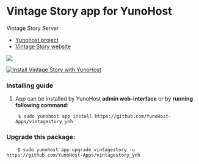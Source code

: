 # Vintage Story app for YunoHost
Vintage Story Server

- [Yunohost project](https://yunohost.org)
- [Vintage Story website](https://www.vintagestory.at/)

![](https://content.invisioncic.com/r268468/monthly_2016_10/logo-website-small-nachtfalter.png.aa5ff63d9ce8b4018033a8ff713d88f1.png)


[![Install Vintage Story with YunoHost](https://install-app.yunohost.org/install-with-yunohost.png)](https://install-app.yunohost.org/?app=vintagestory)

### Installing guide

 1. App can be installed by YunoHost **admin web-interface** or by **running following command**:

         $ sudo yunohost app install https://github.com/YunoHost-Apps/vintagestory_ynh
 
### Upgrade this package:

        $ sudo yunohost app upgrade vintagestory -u https://github.com/YunoHost-Apps/vintagestory_ynh

